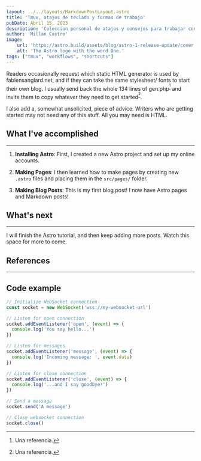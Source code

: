 ```yaml
---
layout: ../../layouts/MarkdownPostLayout.astro
title: 'Tmux, atajos de teclado y formas de trabajo'
pubDate: Abril 15, 2023
description: 'Coleccion personal de atajos y consejos para trabajar con tmux.'
author: 'Millan Castro'
image:
    url: 'https://astro.build/assets/blog/astro-1-release-update/cover.jpeg' 
    alt: 'The Astro logo with the word One.'
tags: ["tmux", "workflows", "shortcuts"]
---
```

Readers occasionally request which static HTML generator is used by fabiensanglard.net, and if they can take the same stylesheet/ fonts to start their own blog. I usually send back the whole 134 lines of gen.php<sup>[^1]</sup> and invite them to copy whatever they need to get started<sup>[^2]</sup>.

I also add a, somewhat unsolicited, piece of advice. Writers who are getting started may not need any of this stuff. All you may need is HTML.

## What I've accomplished
---

1. **Installing Astro**: First, I created a new Astro project and set up my online accounts.

2. **Making Pages**: I then learned how to make pages by creating new `.astro` files and placing them in the `src/pages/` folder.

3. **Making Blog Posts**: This is my first blog post! I now have Astro pages and Markdown posts!

## What's next
---

I will finish the Astro tutorial, and then keep adding more posts. Watch this space for more to come.

## References
---

[^1]: Una referencia.
[^2]: Una referencia.

## Code example

```javascript
// Initialize WebSocket connection
const socket = new WebSocket('wss://my-websocket-url')

// Listen for open connection
socket.addEventListener('open', (event) => {
  console.log('You say hello...')
})

// Listen for messages
socket.addEventListener('message', (event) => {
  console.log('Incoming message: ', event.data)
})

// Listen for close connection
socket.addEventListener('close', (event) => {
  console.log('...and I say goodbye!')
})

// Send a message
socket.send('A message')

// Close websocket connection
socket.close()
```